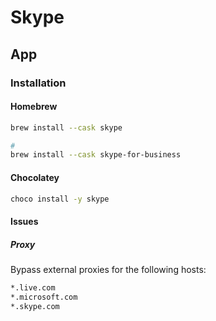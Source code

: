 # Skype

## App

### Installation

#### Homebrew

```sh
brew install --cask skype

#
brew install --cask skype-for-business
```

#### Chocolatey

```sh
choco install -y skype
```

#### Issues

##### Proxy

Bypass external proxies for the following hosts:

```txt
*.live.com
*.microsoft.com
*.skype.com
```
